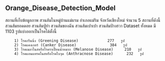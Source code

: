 <!DOCTYPE html>
<html lang="en">
<head>
    <meta charset="UTF-8">
    <meta name="viewport" content="width=device-width, initial-scale=1.0">
</head>
<body>
    <h2>Orange_Disease_Detection_Model</h2>
    <div>
        สถานที่เก็บข้อมูลภาพ สวนส้มในหมู่บ้านแม่แรม อำเภอแม่ริม จังหวัดเชียงใหม่ จำนวน 5 สถานที่ดังนี้ สวนส้มยอดดอย สวนส้มปู่ย่า สวนส้มของฉัน สวนส้มเปาเปา สวนส้มป้างฮวา Dataset ทั้งหมด มี 1103 รูปแบ่งออกเป็นโรคได้ตั้งนี้
    </div>
    <div>
        
        1) โรคกรีนนิ่ง (Greening Disease) 			  277   รูป
        2) โรคแคงเกอร์ (Canker Disease) 			  384   รูป
        3) โรคเมลาโนสหรือโรคราเปื้อนน้ำหมาก (Melanose Disease)     210   รูป
        4) โรคแอนแทรคโนสหรือโรคใบจุด (Anthracnose Disease)      232   รูป
        

</body>
</html>
